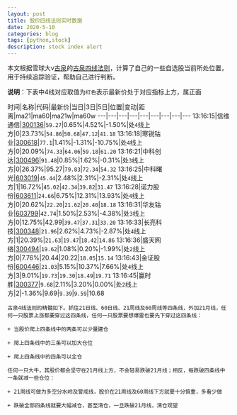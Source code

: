```yaml
---
layout: post
title: 股价四线法则实时数据
date: 2020-5-10
categories: blog
tags: [python,stock]
description: stock index alert
---
```



本文根据雪球大v[古泉](https://xueqiu.com/u/7148646888)的[古泉四线法则](https://xueqiu.com/7148646888/130498192)，计算了自己的一些自选股当前所处位置，用于持续追踪验证，帮助自己进行判断。

**说明**：下表中4线对应取值为`红色`表示最新价处于对应指标上方，属正面

时间|名称|代码|最新价|当日|3日|5日|位置|变动|距离|ma21|ma60|ma21w|ma60w
---|---|---|---|---|---|---|---|---
13:16:15|信维通信|[300136](https://xueqiu.com/S/SZ300136)|`59.27`|0.65%|4.52%|-1.50%|处`4`线上方|0|23.73%|`54.86`|`50.68`|`47.12`|`41.18`
13:16:18|寒锐钴业|[300618](https://xueqiu.com/S/SZ300618)|`77.1`|1.41%|-1.31%|-10.75%|处`4`线上方|0|20.09%|`74.33`|`64.06`|`59.18`|`61.20`
13:16:21|中科创达|[300496](https://xueqiu.com/S/SZ300496)|`91.48`|0.85%|1.62%|-0.31%|处`3`线上方|0|26.37%|95.27|`79.83`|`72.34`|`54.32`
13:16:25|中科曙光|[603019](https://xueqiu.com/S/SH603019)|`45.44`|2.48%|2.31%|-2.31%|处`4`线上方|1|16.72%|`45.02`|`42.34`|`39.82`|`31.47`
13:16:28|诺力股份|[603611](https://xueqiu.com/S/SH603611)|`24.66`|6.75%|12.31%|13.93%|处`4`线上方|0|20.62%|`22.20`|`21.62`|`20.40`|`18.18`
13:16:31|华友钴业|[603799](https://xueqiu.com/S/SH603799)|`42.74`|1.50%|2.53%|-4.38%|处`3`线上方|0|12.75%|42.99|`39.47`|`37.31`|`33.20`
13:16:33|长亮科技|[300348](https://xueqiu.com/S/SZ300348)|`21.96`|2.62%|4.73%|-2.87%|处`4`线上方|1|20.39%|`21.63`|`19.47`|`18.42`|`14.86`
13:16:36|盛天网络|[300494](https://xueqiu.com/S/SZ300494)|`19.62`|1.08%|0.20%|-1.99%|处`2`线上方|0|7.76%|20.44|20.22|`18.05`|`15.14`
13:16:43|金证股份|[600446](https://xueqiu.com/S/SH600446)|`21.03`|5.15%|10.37%|7.66%|处`4`线上方|3|9.01%|`19.73`|`19.30`|`18.49`|`19.71`
13:16:45|赢时胜|[300377](https://xueqiu.com/S/SZ300377)|`9.68`|2.11%|3.20%|0.00%|处`2`线上方|2|-1.36%|9.69|`9.39`|`9.59`|10.68

```
古泉4线法则的精髓如下。抓住21日线、60日线、21周线及60周线等四条线，外加21月线，任何一只股票上涨都要穿过这四条线，任何一只股票要想爆雷也要先下穿过这四条线：

+ 当股价爬上四条线中的两条可以少量建仓

+ 爬上四条线中的三条可以加大仓位

+ 爬上四条线中的四条可以全仓

任何一只大牛，其股价都会坚守在21月线上方，不会轻易跌破21月线；相反，每跌破四条线中一条就减一些仓位：

+ 21周线可做为多空分水岭及警戒线，股价在21周线及60周线下方就要十分慎重，多看少做

+ 跌破全部四条线就要大幅减仓，甚至清仓，一旦跌破21月线，清仓观望
```